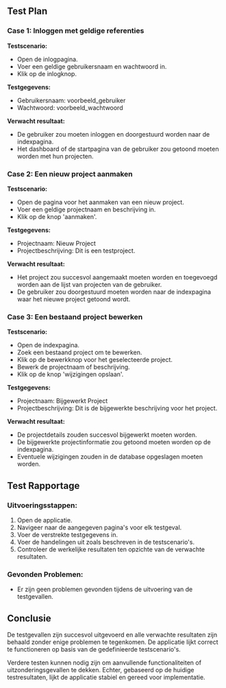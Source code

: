 ## Test Plan

### Case 1: Inloggen met geldige referenties

**Testscenario:**
- Open de inlogpagina.
- Voer een geldige gebruikersnaam en wachtwoord in.
- Klik op de inlogknop.

**Testgegevens:**
- Gebruikersnaam: voorbeeld_gebruiker
- Wachtwoord: voorbeeld_wachtwoord

**Verwacht resultaat:**
- De gebruiker zou moeten inloggen en doorgestuurd worden naar de indexpagina.
- Het dashboard of de startpagina van de gebruiker zou getoond moeten worden met hun projecten.

### Case 2: Een nieuw project aanmaken

**Testscenario:**
- Open de pagina voor het aanmaken van een nieuw project.
- Voer een geldige projectnaam en beschrijving in.
- Klik op de knop 'aanmaken'.

**Testgegevens:**
- Projectnaam: Nieuw Project
- Projectbeschrijving: Dit is een testproject.

**Verwacht resultaat:**
- Het project zou succesvol aangemaakt moeten worden en toegevoegd worden aan de lijst van projecten van de gebruiker.
- De gebruiker zou doorgestuurd moeten worden naar de indexpagina waar het nieuwe project getoond wordt.

### Case 3: Een bestaand project bewerken

**Testscenario:**
- Open de indexpagina.
- Zoek een bestaand project om te bewerken.
- Klik op de bewerkknop voor het geselecteerde project.
- Bewerk de projectnaam of beschrijving.
- Klik op de knop 'wijzigingen opslaan'.

**Testgegevens:**
- Projectnaam: Bijgewerkt Project
- Projectbeschrijving: Dit is de bijgewerkte beschrijving voor het project.

**Verwacht resultaat:**
- De projectdetails zouden succesvol bijgewerkt moeten worden.
- De bijgewerkte projectinformatie zou getoond moeten worden op de indexpagina.
- Eventuele wijzigingen zouden in de database opgeslagen moeten worden.

## Test Rapportage

### Uitvoeringsstappen:
1. Open de applicatie.
2. Navigeer naar de aangegeven pagina's voor elk testgeval.
3. Voer de verstrekte testgegevens in.
4. Voer de handelingen uit zoals beschreven in de testscenario's.
5. Controleer de werkelijke resultaten ten opzichte van de verwachte resultaten.

### Gevonden Problemen:
- Er zijn geen problemen gevonden tijdens de uitvoering van de testgevallen.

## Conclusie

De testgevallen zijn succesvol uitgevoerd en alle verwachte resultaten zijn behaald zonder enige problemen te tegenkomen. De applicatie lijkt correct te functioneren op basis van de gedefinieerde testscenario's.

Verdere testen kunnen nodig zijn om aanvullende functionaliteiten of uitzonderingsgevallen te dekken. Echter, gebaseerd op de huidige testresultaten, lijkt de applicatie stabiel en gereed voor implementatie.
